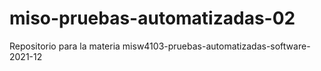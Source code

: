 # miso-pruebas-automatizadas-02
Repositorio para la materia misw4103-pruebas-automatizadas-software-2021-12
